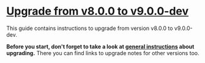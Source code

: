 # [Upgrade from v8.0.0 to v9.0.0-dev](https://github.com/shopsys/shopsys/compare/v8.0.0...HEAD)

This guide contains instructions to upgrade from version v8.0.0 to v9.0.0-dev.

**Before you start, don't forget to take a look at [general instructions](/UPGRADE.md) about upgrading.**
There you can find links to upgrade notes for other versions too.
